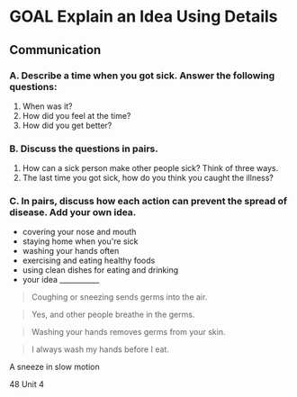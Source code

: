 # GOAL Explain an Idea Using Details

## Communication

### A. Describe a time when you got sick. Answer the following questions:
1. When was it?
2. How did you feel at the time?
3. How did you get better?

### B. Discuss the questions in pairs.
1. How can a sick person make other people sick? Think of three ways.
2. The last time you got sick, how do you think you caught the illness?

### C. In pairs, discuss how each action can prevent the spread of disease. Add your own idea.

- covering your nose and mouth
- staying home when you're sick
- washing your hands often
- exercising and eating healthy foods
- using clean dishes for eating and drinking
- your idea ___________

> Coughing or sneezing sends germs into the air.

> Yes, and other people breathe in the germs.

> Washing your hands removes germs from your skin.

> I always wash my hands before I eat.

A sneeze in slow motion

48 Unit 4
